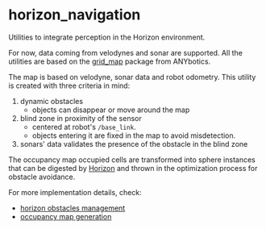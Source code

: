 # horizon_navigation

Utilities to integrate perception in the Horizon environment.

For now, data coming from velodynes and sonar are supported. All the utilities are based on the [grid_map](https://github.com/ANYbotics/grid_map) package from ANYbotics. 

The map is based on velodyne, sonar data and robot odometry. 
This utility is created with three criteria in mind:
1. dynamic obstacles
    * objects can disappear or move around the map
1. blind zone in proximity of the sensor
    * centered at robot's `/base_link`.
    * objects entering it are fixed in the map to avoid misdetection.
1. sonars' data validates the presence of the obstacle in the blind zone

The occupancy map occupied cells are transformed into sphere instances that can be digested by [Horizon](https://github.com/ADVRHumanoids/horizon) and thrown in the optimization process for obstacle avoidance.

For more implementation details, check:
 * [horizon obstacles management](README_obstacles.md)
 * [occupancy map generation](README_occupancy_map.md)